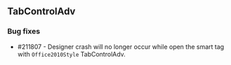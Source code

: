 ## TabControlAdv

### Bug fixes

* \#211807 - Designer crash will no longer occur while open the smart tag with `Office2010Style` TabControlAdv.